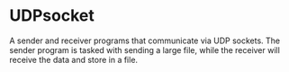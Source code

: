 # UDPsocket
A sender and receiver programs that communicate via UDP sockets. The sender program is tasked with sending a large file, while the receiver will receive the data and store in a file.
